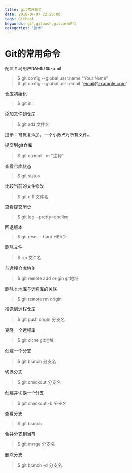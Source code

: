 ```yaml
---
title: git常用命令
date: 2018-04-07 22:26:00
tags: Gitbash
keywords: git,gitbash,gitbash命令
categories: "技术"
---
```

# Git的常用命令
配置全局用户NAME和E-mail  
> $ git config --global user.name "Your Name"  
> $ git config --global user.email "email@example.com"  
<!--more-->

仓库初始化  
> $ git init  

添加文件到仓库 
> $ git add 文件名  

提示：可反复添加。一个小数点为所有文件。 

提交到git仓库  
> $ git commit -m "注释"  

查看仓库状态  
> $ git status  

比较当前的文件修改  
> $ git diff 文件名  

查看提交历史  
> $ git log  --pretty=oneline  

回退版本  
> $ git reset --hard HEAD^  

删除文件  
> $ rm 文件名  

与远程仓库协作  
> $ git remote add origin git地址  

删除本地库与远程库的关联  
> $ git remote rm origin  

推送到远程仓库  
> $ git push origin 分支名  

克隆一个远程库  
> $ git clone git地址  

创建一个分支  
> $ git branch 分支名  

切换分支  
> $ git checkout 分支名  

创建并切换一个分支  
> $ git checkout -b 分支名  

查看分支  
> $ git branch  

合并分支到当前
> $ git merge 分支名  

删除分支  
> $ git branch -d 分支名  



